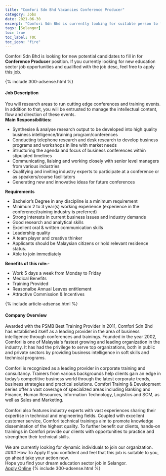 ```yaml
---
title: "Comfori Sdn Bhd Vacancies Conference Producer" 
category: Jobs 
date: 2021-06-30 
excerpt: "Comfori Sdn Bhd is currently looking for suitable person to fill in the Conference Producer which positioned at Selangor" 
tags: [Selangor] 
toc: true 
toc_label: TOC 
toc_icon: "fire" 
--- 
```


<p>Comfori Sdn Bhd is looking for new potential candidates to fill in for <b>Conference Producer</b> position. If you currently looking for new education sector job opportunities and qualified with the job desc, feel free to apply this job.
</p>{% include 300-adsense.html %} 
<div><div><h4>Job Description</h4></div><div><div><span><div><div>You will research areas to run cutting edge conferences and training events. In addition to that, you will be entrusted to manage the intellectual content, flow and direction of these events.<div><strong>Main Responsibilities:</strong></div><ul><li>Synthesise &amp; analyse research output to be developed into high quality business intelligence/training program/conferences</li><li>Conducting telephone research and desk research to develop business programs and workshops in line with market needs</li><li>Structuring the agenda and focus of business conferences within stipulated timelines</li><li>Communicating, liaising and working closely with senior level managers from various industries</li><li>Qualifying and inviting industry experts to participate at a conference or as speakers/course facilitators</li><li>Generating new and innovative&#160;ideas for future conferences</li></ul><div><strong>Requirements</strong></div><ul><li>Bachelor&#8217;s Degree in any discipline is a minimum requirement</li><li>Minimum 2 to 3 year(s) working experience (experience in the conference/training industry is preferred)</li><li>Strong interests in current business issues and industry demands</li><li>Good research and analytical skills</li><li>Excellent oral &amp; written communication skills</li><li>Leadership quality</li><li>A team player and creative thinker</li><li>Applicants should be Malaysian citizens or hold relevant residence status.</li><li>Able to join immediately</li></ul><div><strong>Benefits of this role:-</strong></div><ul><li>Work 5 days a week from Monday to Friday</li><li>Medical Benefits</li><li>Training Provided</li><li>Reasonalbe Annual Leaves entitlement</li><li>Attractive Commission &amp; Incentives</li></ul></div></div></span></div></div></div> 
{% include article-adsense.html %} 
<div><div><h4>Company Overview</h4></div><div><div><span><div><div>
	Awarded with the PSMB Best Training Provider in 2011, Comfori Sdn Bhd has established itself as a leading provider in the area of business intelligence through conferences and trainings. Founded in the year 2002, Comfori is one of Malaysia's fastest growing and leading organization in the industry. It has had the privilege to serve top organizations, both in public and private sectors by providing business intelligence in soft skills and technical programs.</div>
<div>
<br>
	Comfori is recognized as a leading provider in corporate training and consultancy. Trainers from various backgrounds help clients gain an edge in today&#8217;s competitive business world through the latest corporate trends, business strategies and practical solutions. Comfori Training &amp; Development series offer a vast coverage of specialized areas including Banking and Finance, Human Resources, Information Technology, Logistics and SCM, as well as Sales and Marketing.</div>
<div>
<br>
	Comfori also features industry experts with vast experiences sharing their expertise in technical and engineering fields. Coupled with excellent customer service, Comfori technical trainings aim to promote knowledge dissemination of the highest quality. To further benefit our clients, hands-on trainings in Comfori provide our clients with opportunities to practice and strengthen their technical skills.</div>
<div>
<br>
	We are currently looking for dynamic individuals to join our organization.</div></div></span></div></div></div> 
#### How To Apply 
If you confident and feel that this job is suitable to you, go ahead take your action now. <br/> 
Hope you find your dream education sector job in Selangor. <br/> 
<a href="https://www.jobstreet.com.my/en/job/conference-producer-4597789?jobId=jobstreet-my-job-4597789" class="btn btn--info" target="_blank" rel="nofollow noopenner">Apply Online</a> 
{% include 300-adsense.html %} 